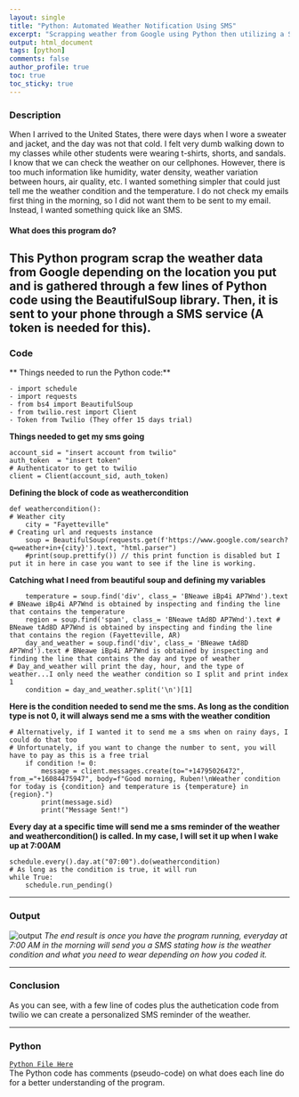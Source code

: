 ```yaml
---
layout: single
title: "Python: Automated Weather Notification Using SMS"
excerpt: "Scrapping weather from Google using Python then utilizing a SMS service to send customized messages based on the weather."
output: html_document
tags: [python]
comments: false
author_profile: true
toc: true
toc_sticky: true
---
```

### Description
When I arrived to the United States, there were days when I wore a sweater and jacket, and the day was not that cold. I felt very dumb walking down to my classes while other students were wearing t-shirts, shorts, and sandals. 
I know that we can check the weather on our cellphones. However, there is too much information like humidity, water density, weather variation between hours, air quality, etc. I wanted something simpler that could just tell me the weather condition and the temperature. I do not check my emails first thing in the morning, so I did not want them to be sent to my email. Instead, I wanted something quick like an SMS. 

#### What does this program do?
 This Python program scrap the weather data from Google depending on the location you put and is gathered through a few lines of Python code using the BeautifulSoup library. Then, it is sent to your phone through a SMS service (A token is needed for this).
------------------------------------------------------
### Code
** Things needed to run the Python code:**
```
- import schedule
- import requests
- from bs4 import BeautifulSoup
- from twilio.rest import Client
- Token from Twilio (They offer 15 days trial)
```

**Things needed to get my sms going**
```
account_sid = "insert account from twilio"
auth_token  = "insert token"
# Authenticator to get to twilio
client = Client(account_sid, auth_token)
```

**Defining the block of code as weathercondition**
```
def weathercondition():
# Weather city
	city = "Fayetteville"
# Creating url and requests instance
	soup = BeautifulSoup(requests.get(f'https://www.google.com/search?q=weather+in+{city}').text, "html.parser")
	#print(soup.prettify()) // this print function is disabled but I put it in here in case you want to see if the line is working.
```
**Catching what I need from beautiful soup and defining my variables**
```
	temperature = soup.find('div', class_= 'BNeawe iBp4i AP7Wnd').text # BNeawe iBp4i AP7Wnd is obtained by inspecting and finding the line that contains the temperature
	region = soup.find('span', class_= 'BNeawe tAd8D AP7Wnd').text # BNeawe tAd8D AP7Wnd is obtained by inspecting and finding the line that contains the region (Fayetteville, AR)
	day_and_weather = soup.find('div', class_= 'BNeawe tAd8D AP7Wnd').text # BNeawe iBp4i AP7Wnd is obtained by inspecting and finding the line that contains the day and type of weather
# Day_and_weather will print the day, hour, and the type of weather...I only need the weather condition so I split and print index 1
	condition = day_and_weather.split('\n')[1]
```

**Here is the condition needed to send me the sms. As long as the condition type is not 0, it will always send me a sms with the weather condition**
```
# Alternatively, if I wanted it to send me a sms when on rainy days, I could do that too
# Unfortunately, if you want to change the number to sent, you will have to pay as this is a free trial
	if condition != 0:
		message = client.messages.create(to="+14795026472", from_="+16084475947", body=f"Good morning, Ruben!\nWeather condition for today is {condition} and temperature is {temperature} in {region}.")
		print(message.sid)
		print("Message Sent!")
```

**Every day at a specific time will send me a sms reminder of the weather and weathercondition() is called. In my case, I will set it up when I wake up at 7:00AM**
```
schedule.every().day.at("07:00").do(weathercondition)
# As long as the condition is true, it will run
while True:
	schedule.run_pending()
```

---------------------------------

### Output
![output](https://user-images.githubusercontent.com/115122030/196613363-0caf92c0-1be7-43bc-9597-c05c4fc980a7.PNG)
*The end result is once you have the program running, everyday at 7:00 AM in the morning will send you a SMS stating how is the weather condition and what you need to wear depending on how you coded it.*
<br>

-----------------------------------------------------------
### Conclusion  
As you can see, with a few line of codes plus the authetication code from twilio we can create a personalized SMS reminder of the weather.  

---------------------------------------------------------------
### Python
[`Python File Here`](https://github.com/rfchungl/Projects-Portfolio/blob/main/Weather_Scrapping/Weather_Scrapper.py)  
The Python code has comments (pseudo-code) on what does each line do for a better understanding of the program. 
